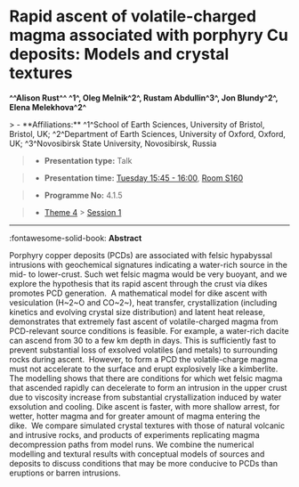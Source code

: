 # Rapid ascent of volatile-charged magma associated with porphyry Cu deposits: Models and crystal textures

**^^Alison Rust^^ ^1^, Oleg Melnik^2^, Rustam Abdullin^3^, Jon Blundy^2^, Elena Melekhova^2^**

<!-- more -->> - **Affiliations:** ^1^School of Earth Sciences, University of Bristol, Bristol, UK; ^2^Department of Earth Sciences, University of Oxford, Oxford, UK; ^3^Novosibirsk State University, Novosibirsk, Russia

> - **Presentation type:** Talk

> - **Presentation time:** [Tuesday 15:45 - 16:00](../sessions_comparison.md#__tabbed_2_2), [Room S160](../maps_venue.md#__tabbed_1_2)

> - **Programme No:** 4.1.5

> - [Theme 4](../theme4.md) > [Session 1](../sessions/session-4-1.md)

--- 

:fontawesome-solid-book: **Abstract**

Porphyry copper deposits (PCDs) are associated with felsic hypabyssal intrusions with geochemical signatures indicating a water-rich source in the mid- to lower-crust. Such wet felsic magma would be very buoyant, and we explore the hypothesis that its rapid ascent through the crust via dikes promotes PCD generation.  A mathematical model for dike ascent with vesiculation (H~2~O and CO~2~), heat transfer, crystallization (including kinetics and evolving crystal size distribution) and latent heat release, demonstrates that extremely fast ascent of volatile-charged magma from PCD-relevant source conditions is feasible. For example, a water-rich dacite can ascend from 30 to a few km depth in days. This is sufficiently fast to prevent substantial loss of exsolved volatiles (and metals) to surrounding rocks during ascent.  However, to form a PCD the volatile-charge magma must not accelerate to the surface and erupt explosively like a kimberlite. The modelling shows that there are conditions for which wet felsic magma that ascended rapidly can decelerate to form an intrusion in the upper crust due to viscosity increase from substantial crystallization induced by water exsolution and cooling. Dike ascent is faster, with more shallow arrest, for wetter, hotter magma and for greater amount of magma entering the dike.  We compare simulated crystal textures with those of natural volcanic and intrusive rocks, and products of experiments replicating magma decompression paths from model runs. We combine the numerical modelling and textural results with conceptual models of sources and deposits to discuss conditions that may be more conducive to PCDs than eruptions or barren intrusions.

